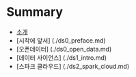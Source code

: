 # Summary

* [소개](./README.md)
* [시작에 앞서] (./ds0_preface.md)
* [오픈데이터] (./ds0_open_data.md)
* [데이터 사이언스] (./ds1_intro.md)
* [스파크 클라우드] (./ds2_spark_cloud.md)

